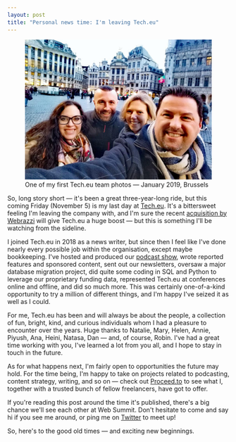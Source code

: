 ```yaml
---
layout: post
title: "Personal news time: I'm leaving Tech.eu"
---
```


<!-- # Personal news time: I'm leaving Tech.eu -->

<figure>
	<img src="/assets/img/techeu_brussels.jpg" caption="">
	<figcaption>One of my first Tech.eu team photos — January 2019, Brussels</figcaption>
</figure>

So, long story short — it's been a great three-year-long ride, but this coming Friday (November 5) is my last day at [Tech.eu](https://tech.eu). It's a bittersweet feeling I'm leaving the company with, and I'm sure the recent [acquisition by Webrazzi][1] will give Tech.eu a huge boost — but this is something I'll be watching from the sideline. 

I joined Tech.eu in 2018 as a news writer, but since then I feel like I've done nearly every possible job within the organisation, except maybe bookkeeping. I've hosted and produced our [podcast show][2], wrote reported features and sponsored content, sent out our newsletters, oversaw a major database migration project, did quite some coding in SQL and Python to leverage our proprietary funding data, represented Tech.eu at conferences online and offline, and did so much more. This was certainly one-of-a-kind opportunity to try a million of different things, and I'm happy I've seized it as well as I could.

For me, Tech.eu has been and will always be about the people, a collection of fun, bright, kind, and curious individuals whom I had a pleasure to encounter over the years. Huge thanks to Natalie, Mary, Helen, Annie, Piyush, Ana, Heini, Natasa, Dan — and, of course, Robin. I've had a great time working with you, I've learned a lot from you all, and I hope to stay in touch in the future. 

As for what happens next, I'm fairly open to opportunities the future may hold. For the time being, I'm happy to take on projects related to podcasting, content strategy, writing, and so on — check out [Proceed.to](https://proceed.to) to see what I, together with a trusted bunch of fellow freelancers, have got to offer. 

If you're reading this post around the time it's published, there's a big chance we'll see each other at Web Summit. Don't hesitate to come and say hi if you see me around, or ping me on [Twitter][3] to meet up!

So, here's to the good old times — and exciting new beginnings. 



[1]: https://tech.eu/home-featured/42474/webrazzi-acquisition/
[2]: https://podcast.tech.eu
[3]: https://twitter.com/adegeler